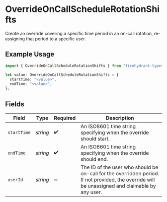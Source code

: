 # OverrideOnCallScheduleRotationShifts

Create an override covering a specific time period in an on-call rotation, re-assigning that period to a specific user.

## Example Usage

```typescript
import { OverrideOnCallScheduleRotationShifts } from "firehydrant-typescript-sdk/models/components";

let value: OverrideOnCallScheduleRotationShifts = {
  startTime: "<value>",
  endTime: "<value>",
};
```

## Fields

| Field                                                                                                                                           | Type                                                                                                                                            | Required                                                                                                                                        | Description                                                                                                                                     |
| ----------------------------------------------------------------------------------------------------------------------------------------------- | ----------------------------------------------------------------------------------------------------------------------------------------------- | ----------------------------------------------------------------------------------------------------------------------------------------------- | ----------------------------------------------------------------------------------------------------------------------------------------------- |
| `startTime`                                                                                                                                     | *string*                                                                                                                                        | :heavy_check_mark:                                                                                                                              | An ISO8601 time string specifying when the override should start.                                                                               |
| `endTime`                                                                                                                                       | *string*                                                                                                                                        | :heavy_check_mark:                                                                                                                              | An ISO8601 time string specifying when the override should end.                                                                                 |
| `userId`                                                                                                                                        | *string*                                                                                                                                        | :heavy_minus_sign:                                                                                                                              | The ID of the user who should be on-call for the overridden period. If not provided, the override will be unassigned and claimable by any user. |